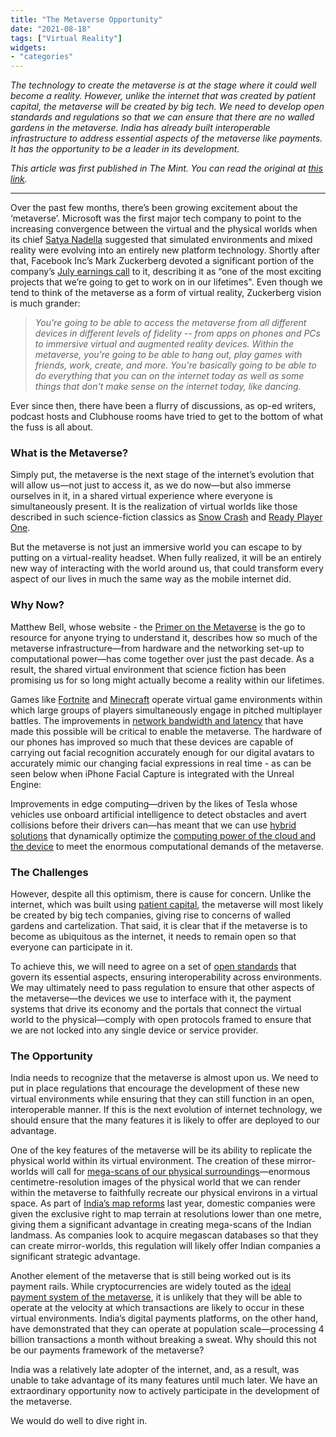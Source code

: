 ```yaml
---
title: "The Metaverse Opportunity"
date: "2021-08-18"
tags: ["Virtual Reality"]
widgets: 
- "categories"
---
```


*The technology to create the metaverse is at the stage where it could well become a reality. However, unlike the internet that was created by patient capital, the metaverse will be created by big tech. We need to develop open standards and regulations so that we can ensure that there are no walled gardens in the metaverse. India has already built interoperable infrastructure to address essential aspects of the metaverse like payments. It has the opportunity to be a leader in its development.*
<!--more-->

*This article was first published in The Mint. You can read the original at [this link](https://www.livemint.com/opinion/columns/the-metaversal-opportunity-that-we-should-dive-into-11629215700663.html).*

---

Over the past few months, there’s been growing excitement about the ‘metaverse’. Microsoft was the first major tech company to point to the increasing convergence between the virtual and the physical worlds when its chief [Satya Nadella](https://youtu.be/uS46IO_sKwc?t=1749) suggested that simulated environments and mixed reality were evolving into an entirely new platform technology. Shortly after that, Facebook Inc’s Mark Zuckerberg devoted a significant portion of the company’s [July earnings call](https://s21.q4cdn.com/399680738/files/doc_financials/2021/q2/FB-Q2-2021-Earnings-Call-Transcript.pdf) to it, describing it as “one of the most exciting projects that we’re going to get to work on in our lifetimes". Even though we tend to think of the metaverse as a form of virtual reality, Zuckerberg vision is much grander:

> *You're going to be able to access the metaverse from all different devices in different levels of fidelity -- from apps on phones and PCs to immersive virtual and augmented reality devices. Within the metaverse, you're going to be able to hang out, play games with friends, work, create, and more. You're basically going to be able to do everything that you can on the internet today as well as some things that don't make sense on the internet today, like dancing.*

Ever since then, there have been a flurry of discussions, as op-ed writers, podcast hosts and Clubhouse rooms have tried to get to the bottom of what the fuss is all about.

### What is the Metaverse?

Simply put, the metaverse is the next stage of the internet’s evolution that will allow us—not just to access it, as we do now—but also immerse ourselves in it, in a shared virtual experience where everyone is simultaneously present. It is the realization of virtual worlds like those described in such science-fiction classics as [Snow Crash](https://www.amazon.in/Snow-Crash-Neal-Stephenson/dp/0241953189/ref=sr_1_1?crid=1HCY4YB640XLD&dchild=1&keywords=snow+crash&qid=1629263860&sprefix=snow+crash%2Caps%2C281&sr=8-1) and [Ready Player One](https://www.amazon.in/Ready-Player-One-Ernest-Cline/dp/0099560437/ref=sr_1_2?crid=SR97AA9D1IBF&dchild=1&keywords=ready+player+one&qid=1629263894&sprefix=ready+pla%2Caps%2C364&sr=8-2).

But the metaverse is not just an immersive world you can escape to by putting on a virtual-reality headset. When fully realized, it will be an entirely new way of interacting with the world around us, that could transform every aspect of our lives in much the same way as the mobile internet did.

### Why Now?

Matthew Bell, whose website - the [Primer on the Metaverse](https://www.matthewball.vc/the-metaverse-primer) is the go to resource for anyone trying to understand it, describes how so much of the metaverse infrastructure—from hardware and the networking set-up to computational power—has come together over just the past decade. As a result, the shared virtual environment that science fiction has been promising us for so long might actually become a reality within our lifetimes.

Games like [Fortnite](https://www.epicgames.com/fortnite/en-US/home) and [Minecraft](https://www.minecraft.net/en-us) operate virtual game environments within which large groups of players simultaneously engage in pitched multiplayer battles. The improvements in [network bandwidth and latency](https://www.matthewball.vc/all/networkingmetaverse) that have made this possible will be critical to enable the metaverse. The hardware of our phones has improved so much that these devices are capable of carrying out facial recognition accurately enough for our digital avatars to accurately mimic our changing facial expressions in real time - as can be seen below when iPhone Facial Capture is integrated with the Unreal Engine:

Improvements in edge computing—driven by the likes of Tesla whose vehicles use onboard artificial intelligence to detect obstacles and avert collisions before their drivers can—has meant that we can use [hybrid solutions](https://www.matthewball.vc/all/computemetaverse) that dynamically optimize the [computing power of the cloud and the device](https://www.nextgov.com/ideas/2020/11/how-edge-computing-and-hybrid-cloud-are-shifting-it-paradigm/170238/) to meet the enormous computational demands of the metaverse.

### The Challenges

However, despite all this optimism, there is cause for concern. Unlike the internet, which was built using [patient capital](https://exmachina.substack.com/p/patient-capital), the metaverse will most likely be created by big tech companies, giving rise to concerns of walled gardens and cartelization. That said, it is clear that if the metaverse is to become as ubiquitous as the internet, it needs to remain open so that everyone can participate in it.

To achieve this, we will need to agree on a set of [open standards](https://www.matthewball.vc/all/interchangemetaverse) that govern its essential aspects, ensuring interoperability across environments. We may ultimately need to pass regulation to ensure that other aspects of the metaverse—the devices we use to interface with it, the payment systems that drive its economy and the portals that connect the virtual world to the physical—comply with open protocols framed to ensure that we are not locked into any single device or service provider.

### The Opportunity

India needs to recognize that the metaverse is almost upon us. We need to put in place regulations that encourage the development of these new virtual environments while ensuring that they can still function in an open, interoperable manner. If this is the next evolution of internet technology, we should ensure that the many features it is likely to offer are deployed to our advantage.

One of the key features of the metaverse will be its ability to replicate the physical world within its virtual environment. The creation of these mirror-worlds will call for [mega-scans of our physical surroundings](https://www.matthewball.vc/all/csametaverse)—enormous centimetre-resolution images of the physical world that we can render within the metaverse to faithfully recreate our physical environs in a virtual space. As part of [India’s map reforms](https://dst.gov.in/news/guidelines-acquiring-and-producing-geospatial-data-and-geo-spatial-data-services-including-maps) last year, domestic companies were given the exclusive right to map terrain at resolutions lower than one metre, giving them a significant advantage in creating mega-scans of the Indian landmass. As companies look to acquire megascan databases so that they can create mirror-worlds, this regulation will likely offer Indian companies a significant strategic advantage.

Another element of the metaverse that is still being worked out is its payment rails. While cryptocurrencies are widely touted as the [ideal payment system of the metaverse](https://www.matthewball.vc/all/metaversepayments), it is unlikely that they will be able to operate at the velocity at which transactions are likely to occur in these virtual environments. India’s digital payments platforms, on the other hand, have demonstrated that they can operate at population scale—processing 4 billion transactions a month without breaking a sweat. Why should this not be our payments framework of the metaverse?

India was a relatively late adopter of the internet, and, as a result, was unable to take advantage of its many features until much later. We have an extraordinary opportunity now to actively participate in the development of the metaverse.

We would do well to dive right in.
